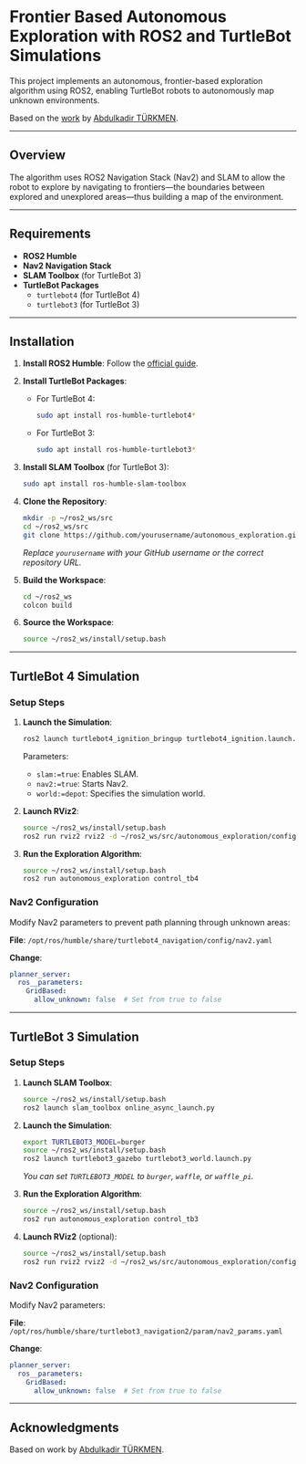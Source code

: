 # Frontier Based Autonomous Exploration with ROS2 and TurtleBot Simulations

This project implements an autonomous, frontier-based exploration algorithm using ROS2, enabling TurtleBot robots to autonomously map unknown environments.

Based on the [work](https://github.com/abdulkadrtr/ROS2-FrontierBaseExplorationForAutonomousRobot) by [Abdulkadir TÜRKMEN](https://github.com/abdulkadrtr).

---

## Overview

The algorithm uses ROS2 Navigation Stack (Nav2) and SLAM to allow the robot to explore by navigating to frontiers—the boundaries between explored and unexplored areas—thus building a map of the environment.

---

## Requirements

- **ROS2 Humble**
- **Nav2 Navigation Stack**
- **SLAM Toolbox** (for TurtleBot 3)
- **TurtleBot Packages**
  - `turtlebot4` (for TurtleBot 4)
  - `turtlebot3` (for TurtleBot 3)

---

## Installation

1. **Install ROS2 Humble**: Follow the [official guide](https://docs.ros.org/en/humble/Installation.html).

2. **Install TurtleBot Packages**:

   - For TurtleBot 4:
     ```bash
     sudo apt install ros-humble-turtlebot4*
     ```
   - For TurtleBot 3:
     ```bash
     sudo apt install ros-humble-turtlebot3*
     ```

3. **Install SLAM Toolbox** (for TurtleBot 3):
   ```bash
   sudo apt install ros-humble-slam-toolbox
   ```

4. **Clone the Repository**:
   ```bash
   mkdir -p ~/ros2_ws/src
   cd ~/ros2_ws/src
   git clone https://github.com/yourusername/autonomous_exploration.git
   ```
   *Replace `yourusername` with your GitHub username or the correct repository URL.*

5. **Build the Workspace**:
   ```bash
   cd ~/ros2_ws
   colcon build
   ```

6. **Source the Workspace**:
   ```bash
   source ~/ros2_ws/install/setup.bash
   ```

---

## TurtleBot 4 Simulation

### Setup Steps

1. **Launch the Simulation**:
   ```bash
   ros2 launch turtlebot4_ignition_bringup turtlebot4_ignition.launch.py slam:=true nav2:=true rviz:=false world:=depot
   ```
   Parameters:
   - `slam:=true`: Enables SLAM.
   - `nav2:=true`: Starts Nav2.
   - `world:=depot`: Specifies the simulation world.

2. **Launch RViz2**:
   ```bash
   source ~/ros2_ws/install/setup.bash
   ros2 run rviz2 rviz2 -d ~/ros2_ws/src/autonomous_exploration/config/autonomous_exploration_tb4.rviz
   ```

3. **Run the Exploration Algorithm**:
   ```bash
   source ~/ros2_ws/install/setup.bash
   ros2 run autonomous_exploration control_tb4
   ```

### Nav2 Configuration

Modify Nav2 parameters to prevent path planning through unknown areas:

**File**: `/opt/ros/humble/share/turtlebot4_navigation/config/nav2.yaml`

**Change**:
```yaml
planner_server:
  ros__parameters:
    GridBased:
      allow_unknown: false  # Set from true to false
```

---

## TurtleBot 3 Simulation

### Setup Steps

1. **Launch SLAM Toolbox**:
   ```bash
   source ~/ros2_ws/install/setup.bash
   ros2 launch slam_toolbox online_async_launch.py
   ```

2. **Launch the Simulation**:
   ```bash
   export TURTLEBOT3_MODEL=burger
   source ~/ros2_ws/install/setup.bash
   ros2 launch turtlebot3_gazebo turtlebot3_world.launch.py
   ```
   *You can set `TURTLEBOT3_MODEL` to `burger`, `waffle`, or `waffle_pi`.*

3. **Run the Exploration Algorithm**:
   ```bash
   source ~/ros2_ws/install/setup.bash
   ros2 run autonomous_exploration control_tb3
   ```

4. **Launch RViz2** (optional):
   ```bash
   source ~/ros2_ws/install/setup.bash
   ros2 run rviz2 rviz2 -d ~/ros2_ws/src/autonomous_exploration/config/autonomous_exploration_tb3.rviz
   ```

### Nav2 Configuration

Modify Nav2 parameters:

**File**: `/opt/ros/humble/share/turtlebot3_navigation2/param/nav2_params.yaml`

**Change**:
```yaml
planner_server:
  ros__parameters:
    GridBased:
      allow_unknown: false  # Set from true to false
```

---

## Acknowledgments

Based on work by [Abdulkadir TÜRKMEN](https://github.com/abdulkadrtr).
